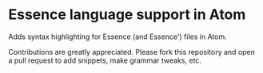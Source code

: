# Essence language support in Atom

Adds syntax highlighting for Essence (and Essence') files in Atom.

Contributions are greatly appreciated. Please fork this repository and open a
pull request to add snippets, make grammar tweaks, etc.
